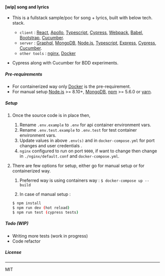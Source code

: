 #### [wip] song and lyrics
- This is a fullstack sample/poc for song + lyrics, built with below tech. stack.
	- `client` : [React], [Apollo], [Typescript], [Cypress], [Webpack], [Babel], [Bootstrap], [Cucumber].
	- `server` : [Graphql], [MongoDB], [Node.js], [Typescript], [Express], [Cypress], [Cucumber].
	- `other tools` : [nginx], [Docker]

- Cypress along with Cucumber for BDD experiments.

##### Pre-requirements
- For containerized way only [Docker] is the pre-requirement.
- For manual setup [Node.js] >= 8.10+, [MongoDB], [npm] >= 5.6.0 or [yarn].

##### Setup
1) Once the source code is in place then,

    1. Rename `.env.example` to  `.env` for api container environment vars.
    2. Rename `.env.test.example` to `.env.test` for test container environment vars.
    3. Update values in above `.env(s)` and in `docker-compose.yml` for port changes and user credentials .
    4. `nginx` configured to run on port `9000`, if want to change then change in `./nginx/default.conf` and `docker-compose.yml`.

2) There are few options for setup, either go for manual setup or for containerized way.
	1. Preferred way is using containers way : 
	`$ docker-compose up --build`

	2. In case of manual setup :
	```sh
	$ npm install
	$ npm run dev (hot reload)
	$ npm run test (cypress tests)
	```
	
##### Todo (WIP)

- Writing more tests (work in progress)
- Code refactor

##### License
----
MIT

[React]: <https://github.com/facebook/react>
[node.js]: <https://nodejs.org/>
[Typescript]: <https://www.typescriptlang.org/>
[cypress]: <https://www.cypress.io/>
[webpack]: <https://github.com/webpack/webpack>
[babel]: <https://github.com/babel/babel>
[Redux]: <https://www.npmjs.com/package/react-redux>
[express]: <https://www.npmjs.com/package/express>
[mongoDB]: <https://www.mongodb.com/>
[npm]: <https://www.npmjs.com/>
[bootstrap]: <https://getbootstrap.com>
[cucumber]: <https://github.com/TheBrainFamily/cypress-cucumber-preprocessor>
[apollo]: <https://github.com/apollographql>
[graphql]: <https://github.com/graphql>
[yarn]: <https://www.npmjs.com/package/yarn>
[nginx]: <https://www.nginx.com/>
[Docker]: <https://github.com/docker>

